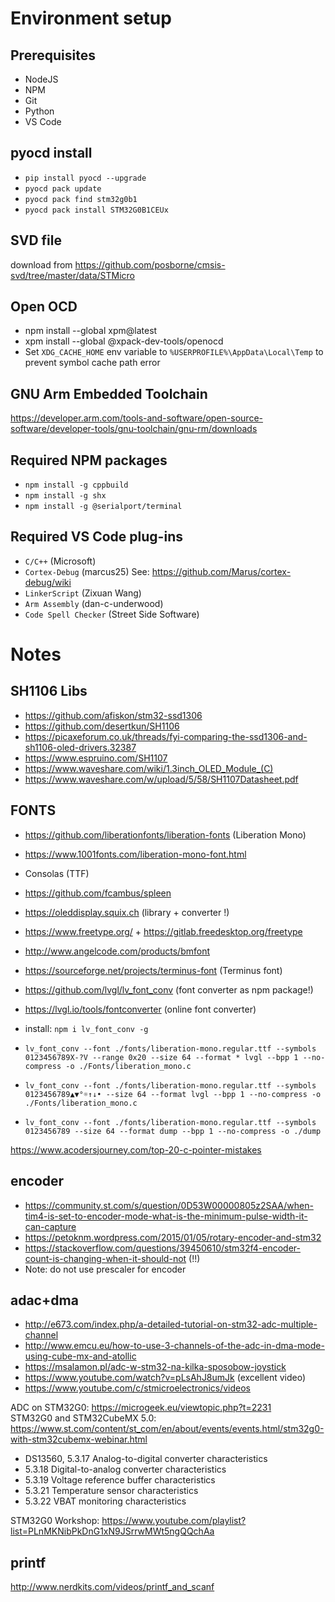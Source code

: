 # Environment setup
## Prerequisites
* NodeJS
* NPM
* Git
* Python
* VS Code
## pyocd install
* `pip install pyocd --upgrade`
* `pyocd pack update`
* `pyocd pack find stm32g0b1`
* `pyocd pack install STM32G0B1CEUx`
## SVD file
download from https://github.com/posborne/cmsis-svd/tree/master/data/STMicro
## Open OCD
* npm install --global xpm@latest
* xpm install --global @xpack-dev-tools/openocd
* Set `XDG_CACHE_HOME` env variable to `%USERPROFILE%\AppData\Local\Temp` to prevent symbol cache path error
## GNU Arm Embedded Toolchain
https://developer.arm.com/tools-and-software/open-source-software/developer-tools/gnu-toolchain/gnu-rm/downloads
## Required NPM packages
* `npm install -g cppbuild`
* `npm install -g shx`
* `npm install -g @serialport/terminal`
## Required VS Code plug-ins
* `C/C++` (Microsoft)
* `Cortex-Debug` (marcus25) See: https://github.com/Marus/cortex-debug/wiki
* `LinkerScript` (Zixuan Wang)
* `Arm Assembly` (dan-c-underwood)
* `Code Spell Checker` (Street Side Software)

# Notes
## SH1106 Libs
* https://github.com/afiskon/stm32-ssd1306
* https://github.com/desertkun/SH1106
* https://picaxeforum.co.uk/threads/fyi-comparing-the-ssd1306-and-sh1106-oled-drivers.32387
* https://www.espruino.com/SH1107
* https://www.waveshare.com/wiki/1.3inch_OLED_Module_(C)
* https://www.waveshare.com/w/upload/5/58/SH1107Datasheet.pdf

## FONTS
* https://github.com/liberationfonts/liberation-fonts (Liberation Mono)
* https://www.1001fonts.com/liberation-mono-font.html
* Consolas (TTF)
* https://github.com/fcambus/spleen
* https://oleddisplay.squix.ch (library + converter !)
* https://www.freetype.org/ + https://gitlab.freedesktop.org/freetype
* http://www.angelcode.com/products/bmfont
* https://sourceforge.net/projects/terminus-font (Terminus font)
* https://github.com/lvgl/lv_font_conv (font converter as npm package!)
* https://lvgl.io/tools/fontconverter (online font converter)

* install: `npm i lv_font_conv -g`
* `lv_font_conv --font ./fonts/liberation-mono.regular.ttf --symbols 0123456789X-?V --range 0x20 --size 64 --format * lvgl --bpp 1 --no-compress -o ./Fonts/liberation_mono.c`
* `lv_font_conv --font ./fonts/liberation-mono.regular.ttf --symbols 0123456789▲▼°☼↑↓• --size 64 --format lvgl --bpp 1 --no-compress -o ./Fonts/liberation_mono.c`
* `lv_font_conv --font ./fonts/liberation-mono.regular.ttf --symbols 0123456789 --size 64 --format dump --bpp 1 --no-compress -o ./dump`

https://www.acodersjourney.com/top-20-c-pointer-mistakes

## encoder
* https://community.st.com/s/question/0D53W00000805z2SAA/when-tim4-is-set-to-encoder-mode-what-is-the-minimum-pulse-width-it-can-capture  
* https://petoknm.wordpress.com/2015/01/05/rotary-encoder-and-stm32  
* https://stackoverflow.com/questions/39450610/stm32f4-encoder-count-is-changing-when-it-should-not (!!)  
* Note: do not use prescaler for encoder

## adac+dma
* http://e673.com/index.php/a-detailed-tutorial-on-stm32-adc-multiple-channel
* http://www.emcu.eu/how-to-use-3-channels-of-the-adc-in-dma-mode-using-cube-mx-and-atollic
* https://msalamon.pl/adc-w-stm32-na-kilka-sposobow-joystick
* https://www.youtube.com/watch?v=pLsAhJ8umJk (excellent video)
* https://www.youtube.com/c/stmicroelectronics/videos  

ADC on STM32G0: https://microgeek.eu/viewtopic.php?t=2231  
STM32G0 and STM32CubeMX 5.0: https://www.st.com/content/st_com/en/about/events/events.html/stm32g0-with-stm32cubemx-webinar.html  
* DS13560, 5.3.17 Analog-to-digital converter characteristics
* 5.3.18 Digital-to-analog converter characteristics
* 5.3.19 Voltage reference buffer characteristics
* 5.3.21 Temperature sensor characteristics
* 5.3.22 VBAT monitoring characteristics

STM32G0 Workshop: https://www.youtube.com/playlist?list=PLnMKNibPkDnG1xN9JSrrwMWt5ngQQchAa

## printf
http://www.nerdkits.com/videos/printf_and_scanf
